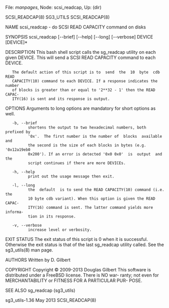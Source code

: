 File: *manpages*,  Node: scsi_readcap,  Up: (dir)

SCSI_READCAP(8)                    SG3_UTILS                   SCSI_READCAP(8)



NAME
       scsi_readcap - do SCSI READ CAPACITY command on disks

SYNOPSIS
       scsi_readcap [--brief] [--help] [--long] [--verbose] DEVICE [DEVICE]*

DESCRIPTION
       This  bash  shell  script  calls  the  sg_readcap utility on each given
       DEVICE. This will send a SCSI READ CAPACITY command to each DEVICE.

       The default action of this script is to  send  the  10  byte  cdb  READ
       CAPACITY(10) command to each DEVICE. If a response indicates the number
       of blocks is greater than or equal to '2**32 - 1' then the READ  CAPAC-
       ITY(16) is sent and its response is output.

OPTIONS
       Arguments to long options are mandatory for short options as well.

       -b, --brief
              shortens the output to two hexadecimal numbers, both prefixed by
              '0x'.  The first number is the number of  blocks  available  and
              the second is the size of each blocks in bytes (e.g. '0x12a19eb0
              0x200'). If an error is detected '0x0 0x0'  is  output  and  the
              script continues if there are more DEVICEs.

       -h, --help
              print out the usage message then exit.

       -l, --long
              the  default  is to send the READ CAPACITY(10) command (i.e. the
              10 byte cdb variant). When this option is given the READ  CAPAC-
              ITY(16) command is sent. The latter command yields more informa-
              tion in its response.

       -v, --verbose
              increase level or verbosity.

EXIT STATUS
       The exit status of this script is 0 when it  is  successful.  Otherwise
       the  exit status is that of the last sg_readcap utility called. See the
       sg3_utils(8) man page.

AUTHORS
       Written by D. Gilbert

COPYRIGHT
       Copyright © 2009-2013 Douglas Gilbert
       This software is distributed under a FreeBSD license. There is NO  war-
       ranty;  not  even  for MERCHANTABILITY or FITNESS FOR A PARTICULAR PUR-
       POSE.

SEE ALSO
       sg_readcap (sg3_utils)



sg3_utils-1.36                     May 2013                    SCSI_READCAP(8)
